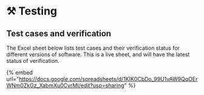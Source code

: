 # ⚒ Testing

## Test cases and verification

The Excel sheet below lists test cases and their verification status for different versions of software. This is a live sheet, and will have the latest status of verification.

{% embed url="https://docs.google.com/spreadsheets/d/1KIK0CbDo_99U1vAW9QqOErWNm0ZkGz_XabmXu0CvrMI/edit?usp=sharing" %}
